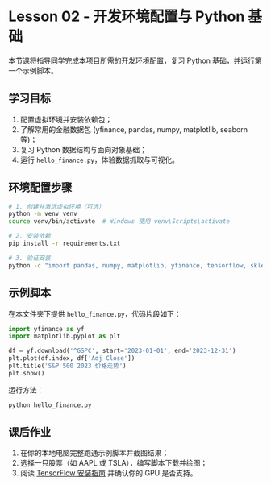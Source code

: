 # Lesson 02 - 开发环境配置与 Python 基础

本节课将指导同学完成本项目所需的开发环境配置，复习 Python 基础，并运行第一个示例脚本。

## 学习目标
1. 配置虚拟环境并安装依赖包；
2. 了解常用的金融数据包 (yfinance, pandas, numpy, matplotlib, seaborn 等)；
3. 复习 Python 数据结构与面向对象基础；
4. 运行 `hello_finance.py`，体验数据抓取与可视化。

## 环境配置步骤
```bash
# 1. 创建并激活虚拟环境（可选）
python -m venv venv
source venv/bin/activate  # Windows 使用 venv\Scripts\activate

# 2. 安装依赖
pip install -r requirements.txt

# 3. 验证安装
python -c "import pandas, numpy, matplotlib, yfinance, tensorflow, sklearn; print('环境就绪')"
```

## 示例脚本
在本文件夹下提供 `hello_finance.py`，代码片段如下：
```python
import yfinance as yf
import matplotlib.pyplot as plt

df = yf.download('^GSPC', start='2023-01-01', end='2023-12-31')
plt.plot(df.index, df['Adj Close'])
plt.title('S&P 500 2023 价格走势')
plt.show()
```

运行方法：
```bash
python hello_finance.py
```

## 课后作业
1. 在你的本地电脑完整跑通示例脚本并截图结果；
2. 选择一只股票（如 AAPL 或 TSLA），编写脚本下载并绘图；
3. 阅读 [TensorFlow 安装指南](https://www.tensorflow.org/install) 并确认你的 GPU 是否支持。 